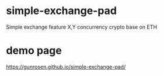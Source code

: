 # simple-exchange-pad
Simple exchange feature X,Y concurrency crypto base on ETH

# demo page
https://gunrosen.github.io/simple-exchange-pad/
